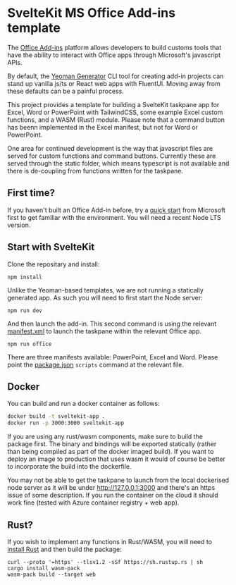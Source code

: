 # SvelteKit MS Office Add-ins template

The [Office Add-ins](https://learn.microsoft.com/en-us/office/dev/add-ins/overview/office-add-ins) platform allows developers to build customs tools that have the ability to interact with Office apps through Microsoft's javascript APIs. 

By default, the [Yeoman Generator](https://learn.microsoft.com/en-us/office/dev/add-ins/develop/yeoman-generator-overview) CLI tool for creating add-in projects can stand up vanilla js/ts or React web apps with FluentUI. Moving away from these defaults can be a painful process.

This project provides a template for building a SvelteKit taskpane app for Excel, Word or PowerPoint with TailwindCSS, some example Excel custom functions, and a WASM (Rust) module. Please note that a command button has beenn implemented in the Excel manifest, but not for Word or PowerPoint.

One area for continued development is the way that javascript files are served for custom functions and command buttons. Currently these are served through the static folder, which means typescript is not available and there is de-coupling from functions written for the taskpane.

## First time?

If you haven't built an Office Add-in before, try a [quick start](https://learn.microsoft.com/en-us/office/dev/add-ins/quickstarts/excel-quickstart-jquery?tabs=devkit) from Microsoft first to get familiar with the environment. You will need a recent Node LTS version.

## Start with SvelteKit

Clone the repositary and install:

```shell
npm install
```

Unlike the Yeoman-based templates, we are not running a statically generated app. As such you will need to first start the Node server:

```shell
npm run dev
```

And then launch the add-in. This second command is using the relevant [manifest.xml](./office_manifests/) to launch the taskpane within the relevant Office app.

```shell
npm run office
```

There are three manifests available: PowerPoint, Excel and Word. Please point the [package.json](/package.json) `scripts` command at the relevant file.

## Docker

You can build and run a docker container as follows:

```sh
docker build -t sveltekit-app .
docker run -p 3000:3000 sveltekit-app
```


If you are using any rust/wasm components, make sure to build the package first. The binary and bindings will be exported statically (rather than being compiled as part of the docker imaged build). If you want to deploy an image to production that uses wasm it would of course be better to incorporate the build into the dockerfile. 

You may not be able to get the taskpane to launch from the local dockerised node server as it will be under http://127.0.0.1:3000 and there's an https issue of some description. If you run the container on the cloud it should work fine (tested with Azure container registry + web app).

## Rust?

If you wish to implement any functions in Rust/WASM, you will need to [install Rust](https://www.rust-lang.org/tools/install) and then build the package:

```shell
curl --proto '=https' --tlsv1.2 -sSf https://sh.rustup.rs | sh
cargo install wasm-pack
wasm-pack build --target web
```